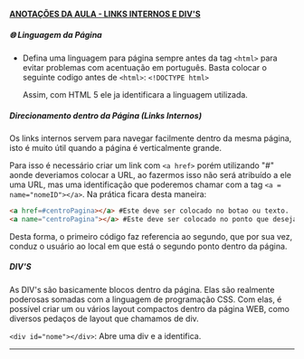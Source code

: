 <u>**ANOTAÇÕES DA  AULA - LINKS INTERNOS E DIV'S**</u>

##### :globe_with_meridians: Linguagem da Página

- Defina uma linguagem para página sempre antes da tag `<html>` para evitar problemas com acentuação em português. Basta colocar o seguinte
  codigo antes de `<html>`: `<!DOCTYPE html>`
  
  Assim, com HTML 5 ele ja identificara a linguagem utilizada.

##### Direcionamento dentro da Página (Links Internos)

Os links internos servem para navegar facilmente dentro da mesma página, isto é muito útil quando a página é verticalmente grande.

Para isso é necessário criar um link com `<a href>` porém utilizando "#" aonde deveriamos colocar a URL, ao fazermos isso não será atribuído a ele uma URL, mas uma identificação que poderemos chamar com a tag `<a = name="nomeID"></a>`. Na prática ficara desta maneira:

```html
<a href=#centroPagina></a> #Este deve ser colocado no botao ou texto.
<a name="centroPagina"></a> #Este deve ser colocado no ponto que deseja levar o usuario.
```

Desta forma, o primeiro  código faz referencia ao segundo, que por sua vez, conduz o usuário ao local em que está o segundo ponto dentro da página.

##### DIV'S

As DIV's são basicamente blocos dentro da página. Elas são realmente poderosas somadas com a linguagem de programação CSS. Com elas, é possível criar um ou vários layout compactos dentro da página WEB, como diversos pedaços de layout que chamamos de div.

`<div id="nome"></div>`: Abre uma div e a identifica.

----------------------------------------------------------------------
